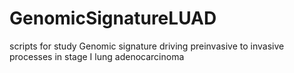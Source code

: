 # GenomicSignatureLUAD
scripts for study Genomic signature driving preinvasive to invasive processes in stage I lung adenocarcinoma
